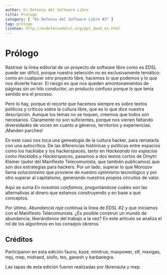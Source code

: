 ```yaml
---
author: En Defensa del Software Libre
title: Prólogo
category: [ "En Defensa del Software Libre #3" ]
tag: prologo
license: http://endefensadelsl.org/ppl_deed_es.html
---
```



Prólogo
=======

Rastrear la línea editorial de un proyecto de software libre como es
EDSL puede ser difícil, porque nuestra selección no es exclusivamente
temático: como en cualquier otro proyecto libre, hacemos lo que podemos
y lo que nos divierte hacer.  El riesgo es que nos queden
amontonamientos de páginas sin un hilo conductor, un producto confuso
porque lo que tenía sentido era el proceso.

Pero lo hay, porque el recorte que hacemos siempre es sobre textos
políticos y críticos sobre la cultura libre, que es lo que dice nuestra
descripción.  Aunque los temas no se toquen, creemos que todos son
necesarios.  Claramente no son suficientes, porque nos vienen faltando
diversidades de voces en cuanto a géneros, territorios y experiencias.
¡Manden parches!


En este caso nos toca una genealogía de la cultura hacker, para
rematarla con una autocrítica.  De las diferencias históricas
y políticas entre espacios como los hacklabs y los hackerspaces, tanto
en _Hackeando los espacios_ como _Hacklabs y Hackerspaces_, pasamos
a dos textos cortos de Dmytri Kleiner (autor del Manifiesto
Telecomunista, que también publicamos) que son dos estrategias para
hackers. Por un lado, superar lo que Morozov llama _solucionismo_ que
proviene de nuestro optimismo tecnológico y por otro superar al
capitalismo, generando nuestros propios circuitos de valor.

Aquí se suma _En nosotras confiamos_, preguntándose cuáles son las
alternativas al dinero que estamos construyendo y en base a qué
conceptos.

Por último, _Abundancia roja_ continua la línea de EDSL #2 y que
iniciamos con el Manifiesto Telecomunista.  ¿Es posible construir un
mundo de abundancia, liberándonos del trabajo a la vez?  En este
artículo se analiza el rol de los algoritmos en los consejos obreros.


Créditos
--------

Participaron en esta edición fauno, kaze, minitrue, maxpower, stf,
maxigas, mpj, mep, midraed, sísifo, tes, ganesh y barbanegra.

Las tapas de esta edición fueron realizadas por librenauta y mep.
